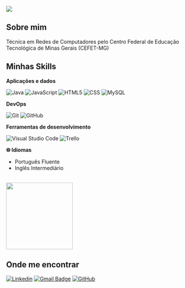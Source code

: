 ![](https://komarev.com/ghpvc/?username=IngredBleme&color=006bed)

## Sobre mim
Técnica em Redes de Computadores pelo Centro Federal de Educação Tecnológica de Minas Gerais (CEFET-MG)

## Minhas Skills

**Aplicações e dados**

![Java](https://img.shields.io/badge/-Java-333333?style=flat&logo=Java&logoColor=007396)
![JavaScript](https://img.shields.io/badge/-JavaScript-333333?style=flat&logo=javascript)
![HTML5](https://img.shields.io/badge/-HTML5-333333?style=flat&logo=HTML5)
![CSS](https://img.shields.io/badge/-CSS-333333?style=flat&logo=CSS3&logoColor=1572B6)
![MySQL](https://img.shields.io/badge/-MySQL-333333?style=flat&logo=mysql)

**DevOps**

![Git](https://img.shields.io/badge/-Git-333333?style=flat&logo=git)
![GitHub](https://img.shields.io/badge/-GitHub-333333?style=flat&logo=github)

**Ferramentas de desenvolvimento**

![Visual Studio Code](https://img.shields.io/badge/-Visual%20Studio%20Code-333333?style=flat&logo=visual-studio-code&logoColor=007ACC)
![Trello](https://img.shields.io/badge/-Trello-333333?style=flat&logo=trello&logoColor=007ACC)

**🌐 Idiomas**
- Português Fluente
- Inglês Intermediário

<br/>

<a href="https://github.com/iuricode" title="Perfil do Iuri">
  <img height="180em" src="https://github-readme-stats.vercel.app/api?username=IngredBleme&theme=dracula&show_icons=true" />
</a>

## Onde me encontrar

[![Linkedin](https://img.shields.io/badge/-linkedin-blue?style=flat-square&logo=Linkedin&logoColor=white&link=https://www.linkedin.com/in/ingred-meireles-bleme-859612342/)](https://www.linkedin.com/in/ingred-meireles-bleme-859612342/)
[![Gmail Badge](https://img.shields.io/badge/ingredbleme@gmail.com-006bed?style=flat-square&logo=Gmail&logoColor=white&link=mailto:ingredbleme@gmail.com)](mailto:ingredbleme@gmail.com)
[![GitHub](https://img.shields.io/github/followers/iuricode?label=follow&style=social)](github.com/IngredBleme)
